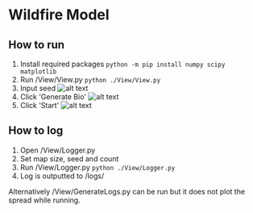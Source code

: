 # Wildfire Model

## How to run
1. Install required packages
`python -m pip install numpy scipy matplotlib`
2. Run /View/View.py
`python ./View/View.py`
3. Input seed
![alt text](https://github.com/SebastianLJ/ff/blob/main/pictures/readme/step3.png?raw=true)
4. Click 'Generate Bio'
![alt text](https://github.com/SebastianLJ/ff/blob/main/pictures/readme/step4.png?raw=true)
5. Click 'Start'
![alt text](https://github.com/SebastianLJ/ff/blob/main/pictures/readme/step5.png?raw=true)

## How to log
1. Open /View/Logger.py
2. Set map size, seed and count
3. Run /View/Logger.py
`python ./View/Logger.py`
4. Log is outputted to /logs/

Alternatively /View/GenerateLogs.py can be run but it does not plot the spread while running.